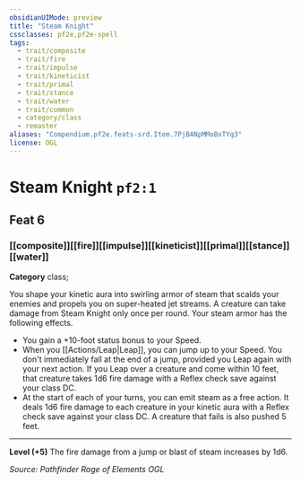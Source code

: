 ```yaml
---
obsidianUIMode: preview
title: "Steam Knight"
cssclasses: pf2e,pf2e-spell
tags:
  - trait/composite
  - trait/fire
  - trait/impulse
  - trait/kineticist
  - trait/primal
  - trait/stance
  - trait/water
  - trait/common
  - category/class
  - remaster
aliases: "Compendium.pf2e.feats-srd.Item.7PjBANpMMoBxTYq3"
license: OGL
---
```

# Steam Knight `pf2:1`
## Feat 6
### [[composite]][[fire]][[impulse]][[kineticist]][[primal]][[stance]][[water]]

**Category** class; 




You shape your kinetic aura into swirling armor of steam that scalds your enemies and propels you on super-heated jet streams. A creature can take damage from Steam Knight only once per round. Your steam armor has the following effects.

*   You gain a +10-foot status bonus to your Speed.
*   When you [[Actions/Leap|Leap]], you can jump up to your Speed. You don't immediately fall at the end of a jump, provided you Leap again with your next action. If you Leap over a creature and come within 10 feet, that creature takes 1d6 fire damage with a Reflex check save against your class DC.
*   At the start of each of your turns, you can emit steam as a free action. It deals 1d6 fire damage to each creature in your kinetic aura with a Reflex check save against your class DC. A creature that fails is also pushed 5 feet.

* * *

**Level (+5)** The fire damage from a jump or blast of steam increases by 1d6.

*Source: Pathfinder Rage of Elements*
*OGL*